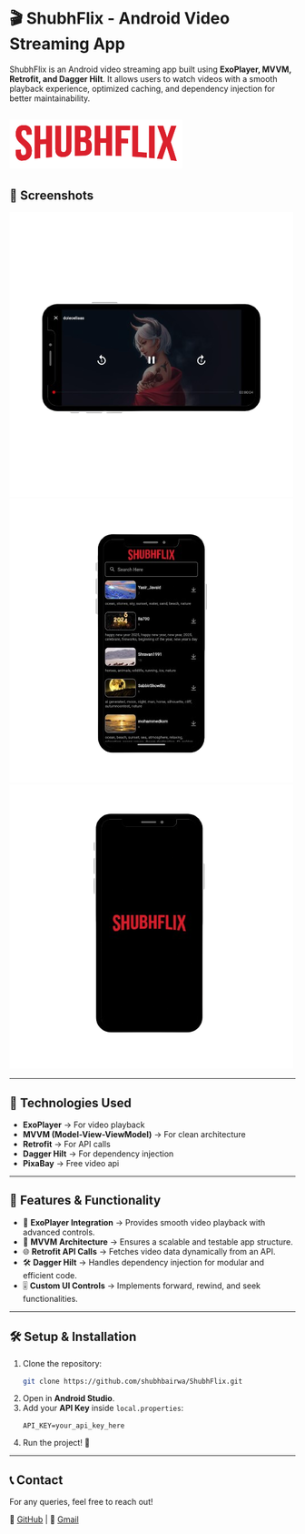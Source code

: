 # 🎬 ShubhFlix - Android Video Streaming App

ShubhFlix is an Android video streaming app built using **ExoPlayer, MVVM, Retrofit, and Dagger Hilt**. It allows users to watch videos with a smooth playback experience, optimized caching, and dependency injection for better maintainability.

![App Logo](app/src/main/res/drawable/app_logo.png)
---

## 📸 Screenshots
![video_player](app/src/main/res/assets/splash_git.png)
![video_list](app/src/main/res/assets/list_preview.png)
![Splash Screen](app/src/main/res/assets/2_removebg_preview.png)

---

## 🚀 Technologies Used

- **ExoPlayer** → For video playback
- **MVVM (Model-View-ViewModel)** → For clean architecture
- **Retrofit** → For API calls
- **Dagger Hilt** → For dependency injection
- **PixaBay** -> Free video api

---

## 📌 Features & Functionality

- 🎥 **ExoPlayer Integration** → Provides smooth video playback with advanced controls.
- 🔄 **MVVM Architecture** → Ensures a scalable and testable app structure.
- 🌐 **Retrofit API Calls** → Fetches video data dynamically from an API.
- 🛠 **Dagger Hilt** → Handles dependency injection for modular and efficient code.
- 🎚 **Custom UI Controls** → Implements forward, rewind, and seek functionalities.

---



## 🛠 Setup & Installation

1. Clone the repository:
   ```sh
   git clone https://github.com/shubhbairwa/ShubhFlix.git
   ```
2. Open in **Android Studio**.
3. Add your **API Key** inside `local.properties`:
   ```properties
   API_KEY=your_api_key_here
   ```
4. Run the project! 🚀

---

## 📞 Contact

For any queries, feel free to reach out!

🔗 [GitHub](https://github.com/shubhbairwa/ShubhFlix) | 📧 [Gmail](mailto\:shubhamver61002@gmail.com)

